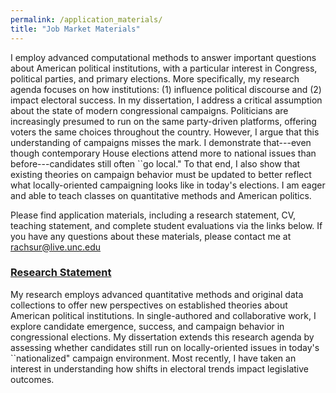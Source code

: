 ```yaml
---
permalink: /application_materials/
title: "Job Market Materials"
---
```


I employ advanced computational methods to answer important questions about American political institutions, with a particular interest in Congress, political parties, and primary elections. More specifically, my research agenda focuses on how institutions: (1) influence political discourse and (2) impact electoral success. In my dissertation, I address a critical assumption about the state of modern congressional campaigns. Politicians are increasingly presumed to run on the same party-driven platforms, offering voters the same choices throughout the country. However, I argue that this understanding of campaigns misses the mark. I demonstrate that---even though contemporary House elections attend more to national issues than before---candidates still often ``go local."  To that end, I also show that existing theories on campaign behavior must be updated to better reflect what locally-oriented campaigning looks like in today's elections. I am eager and able to teach classes on quantitative methods and American politics. 

Please find application materials, including a research statement, CV, teaching statement, and complete student evaluations via the links below. If you have any questions about these materials, please contact me at [rachsur@live.unc.edu](mailto:rachsur@live.unc.edu)

### [Research Statement](/files/porter_research_statement.pdf)
My research employs advanced quantitative methods and original data collections to offer new perspectives on established theories about American political institutions. In single-authored and collaborative work, I explore candidate emergence, success, and campaign behavior in congressional elections. My dissertation extends this research agenda by assessing whether candidates still run on locally-oriented issues in today's ``nationalized" campaign environment. Most recently, I have taken an interest in understanding how shifts in electoral trends impact legislative outcomes.

